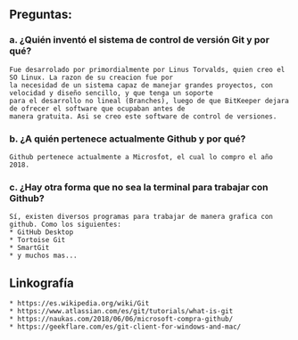 ## Preguntas:

### a. ¿Quién inventó el sistema de control de versión Git y por qué?
    Fue desarrolado por primordialmente por Linus Torvalds, quien creo el SO Linux. La razon de su creacion fue por 
    la necesidad de un sistema capaz de manejar grandes proyectos, con velocidad y diseño sencillo, y que tenga un soporte 
    para el desarrollo no lineal (Branches), luego de que BitKeeper dejara de ofrecer el software que ocupaban antes de 
    manera gratuita. Asi se creo este software de control de versiones.

### b. ¿A quién pertenece actualmente Github y por qué?
    Github pertenece actualmente a Microsfot, el cual lo compro el año 2018. 

### c. ¿Hay otra forma que no sea la terminal para trabajar con Github?
    Sí, existen diversos programas para trabajar de manera grafica con github. Como los siguientes:
    * GitHub Desktop
    * Tortoise Git
    * SmartGit
    * y muchos mas...

## Linkografía
    * https://es.wikipedia.org/wiki/Git
    * https://www.atlassian.com/es/git/tutorials/what-is-git
    * https://naukas.com/2018/06/06/microsoft-compra-github/
    * https://geekflare.com/es/git-client-for-windows-and-mac/
